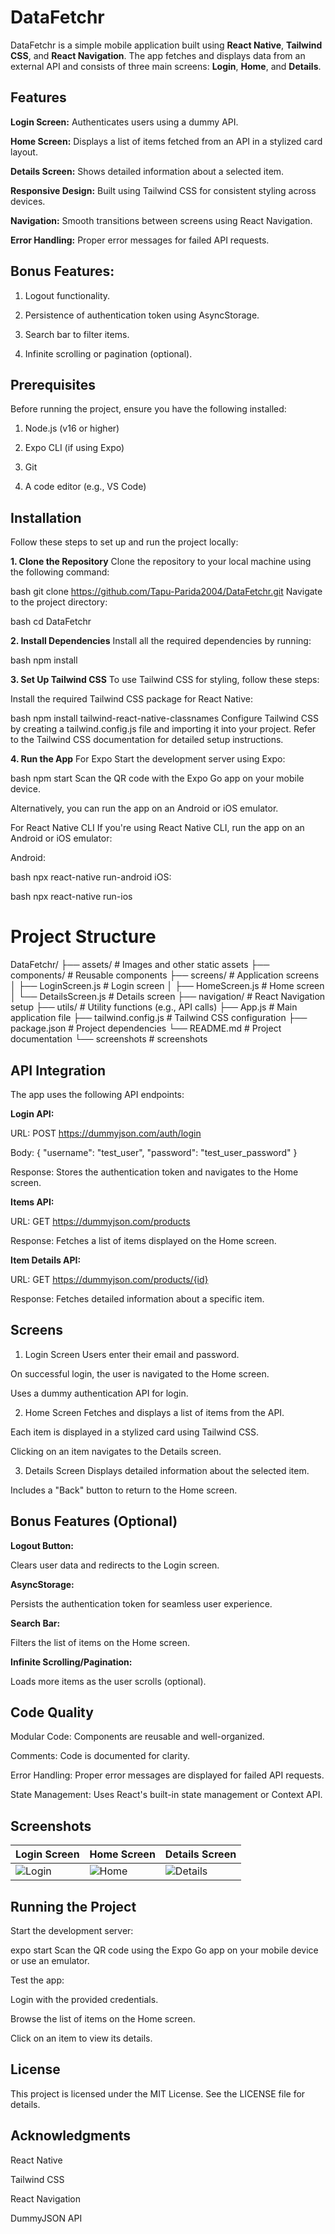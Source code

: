 # DataFetchr

DataFetchr is a simple mobile application built using **React Native**, **Tailwind CSS**, and **React Navigation**. The app fetches and displays data from an external API and consists of three main screens: **Login**, **Home**, and **Details**.

## Features

**Login Screen:**
Authenticates users using a dummy API.

**Home Screen:**
Displays a list of items fetched from an API in a stylized card layout.

**Details Screen:**
Shows detailed information about a selected item.

**Responsive Design:**
Built using Tailwind CSS for consistent styling across devices.

**Navigation:**
Smooth transitions between screens using React Navigation.

**Error Handling:** Proper error messages for failed API requests.

## Bonus Features:

1. Logout functionality.

2. Persistence of authentication token using AsyncStorage.

3. Search bar to filter items.

4. Infinite scrolling or pagination (optional).

## Prerequisites

Before running the project, ensure you have the following installed:

1. Node.js (v16 or higher)

2. Expo CLI (if using Expo)

3. Git

4. A code editor (e.g., VS Code)

## Installation
Follow these steps to set up and run the project locally:

**1. Clone the Repository**
Clone the repository to your local machine using the following command:

bash
git clone https://github.com/Tapu-Parida2004/DataFetchr.git
Navigate to the project directory:

bash
cd DataFetchr

**2. Install Dependencies**
Install all the required dependencies by running:

bash
npm install

**3. Set Up Tailwind CSS**
To use Tailwind CSS for styling, follow these steps:

Install the required Tailwind CSS package for React Native:

bash
npm install tailwind-react-native-classnames
Configure Tailwind CSS by creating a tailwind.config.js file and importing it into your project. Refer to the Tailwind CSS documentation for detailed setup instructions.

**4. Run the App**
For Expo
Start the development server using Expo:

bash
npm start
Scan the QR code with the Expo Go app on your mobile device.

Alternatively, you can run the app on an Android or iOS emulator.

For React Native CLI
If you're using React Native CLI, run the app on an Android or iOS emulator:

Android:

bash
npx react-native run-android
iOS:

bash
npx react-native run-ios

# Project Structure

DataFetchr/
├── assets/ # Images and other static assets
├── components/ # Reusable components
├── screens/ # Application screens
│ ├── LoginScreen.js # Login screen
│ ├── HomeScreen.js # Home screen
│ └── DetailsScreen.js # Details screen
├── navigation/ # React Navigation setup
├── utils/ # Utility functions (e.g., API calls)
├── App.js # Main application file
├── tailwind.config.js # Tailwind CSS configuration
├── package.json # Project dependencies
└── README.md # Project documentation
└── screenshots # screenshots 

## API Integration

The app uses the following API endpoints:

**Login API:**

URL: POST https://dummyjson.com/auth/login

Body: { "username": "test_user", "password": "test_user_password" }

Response: Stores the authentication token and navigates to the Home screen.

**Items API:**

URL: GET https://dummyjson.com/products

Response: Fetches a list of items displayed on the Home screen.

**Item Details API:**

URL: GET https://dummyjson.com/products/{id}

Response: Fetches detailed information about a specific item.

## Screens

1. Login Screen
   Users enter their email and password.

On successful login, the user is navigated to the Home screen.

Uses a dummy authentication API for login.

2. Home Screen
   Fetches and displays a list of items from the API.

Each item is displayed in a stylized card using Tailwind CSS.

Clicking on an item navigates to the Details screen.

3. Details Screen
   Displays detailed information about the selected item.

Includes a "Back" button to return to the Home screen.

## Bonus Features (Optional)

**Logout Button:**

Clears user data and redirects to the Login screen.

**AsyncStorage:**

Persists the authentication token for seamless user experience.

**Search Bar:**

Filters the list of items on the Home screen.

**Infinite Scrolling/Pagination:**

Loads more items as the user scrolls (optional).

## Code Quality

Modular Code: Components are reusable and well-organized.

Comments: Code is documented for clarity.

Error Handling: Proper error messages are displayed for failed API requests.

State Management: Uses React's built-in state management or Context API.

## Screenshots

| Login Screen | Home Screen | Details Screen |
|--------------|-------------|----------------|
| ![Login](screenshots/login.jpg) | ![Home](screenshots/home.jpg) | ![Details](screenshots/details.jpg) |

## Running the Project

Start the development server:

expo start
Scan the QR code using the Expo Go app on your mobile device or use an emulator.

Test the app:

Login with the provided credentials.

Browse the list of items on the Home screen.

Click on an item to view its details.

## License

This project is licensed under the MIT License. See the LICENSE file for details.

## Acknowledgments

React Native

Tailwind CSS

React Navigation

DummyJSON API

